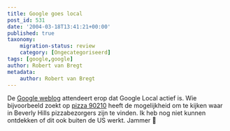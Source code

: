 ```yaml
---
title: Google goes local
post_id: 531
date: '2004-03-18T13:41:21+00:00'
published: true
taxonomy:
    migration-status: review
    category: [Ongecategoriseerd]
tags: [google,google]
author: Robert van Bregt
metadata:
    author: Robert van Bregt
---
```

De [Google weblog](http://google.blogspace.com/archives/001186) attendeert erop dat Google Local actief is. Wie bijvoorbeeld zoekt op [pizza 90210](http://www.google.com/search?q=pizza+90210) heeft de mogelijkheid om te kijken waar in Beverly Hills pizzabezorgers zijn te vinden. Ik heb nog niet kunnen ontdekken of dit ook buiten de US werkt. Jammer 🙁